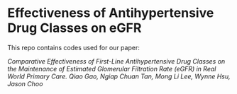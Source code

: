 # Effectiveness of Antihypertensive Drug Classes on eGFR

This repo contains codes used for our paper: 

*Comparative Effectiveness of First-Line Antihypertensive Drug Classes on the Maintenance of Estimated Glomerular Filtration Rate (eGFR) in Real World Primary Care. Qiao Gao, Ngiap Chuan Tan, Mong Li Lee, Wynne Hsu, Jason Choo*
